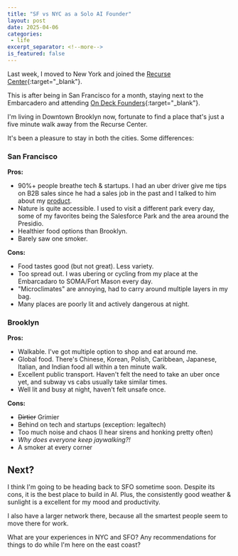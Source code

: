 ```yaml
---
title: "SF vs NYC as a Solo AI Founder"
layout: post
date: 2025-04-06
categories:
 - life
excerpt_separator: <!--more-->
is_featured: false
---
```


Last week, I moved to New York and joined the [Recurse Center](https://www.recurse.com/){:target="_blank"}. 

This is after being in San Francisco for a month, staying next to the Embarcadero and attending [On Deck Founders](https://www.joinodf.com/){:target="_blank"}.

I'm living in Downtown Brooklyn now, fortunate to find a place that's just a five minute walk away from the Recurse Center.

It's been a pleasure to stay in both the cities. Some differences:

<!--more-->

### San Francisco

**Pros:**

* 90%+ people breathe tech & startups. I had an uber driver give me tips on B2B sales since he had a sales job in the past and I talked to him about my [product](https://gigamind.dev).
* Nature is quite accessible. I used to visit a different park every day, some of my favorites being the Salesforce Park and the area around the Presidio.
* Healthier food options than Brooklyn.
* Barely saw one smoker.

**Cons:**

* Food tastes good (but not great). Less variety.
* Too spread out. I was ubering or cycling from my place at the Embarcadaro to SOMA/Fort Mason every day.
* "Microclimates" are annoying, had to carry around multiple layers in my bag.
* Many places are poorly lit and actively dangerous at night.


### Brooklyn

**Pros:**

* Walkable. I've got multiple option to shop and eat around me.
* Global food. There's Chinese, Korean, Polish, Caribbean, Japanese, Italian, and Indian food all within a ten minute walk.
* Excellent public transport. Haven't felt the need to take an uber once yet, and subway vs cabs usually take similar times.
* Well lit and busy at night, haven't felt unsafe once.

**Cons:**

* <span style="text-decoration: line-through">Dirtier</span> Grimier
* Behind on tech and startups (exception: legaltech)
* Too much noise and chaos (I hear sirens and honking pretty often)
* *Why does everyone keep jaywalking?!*
* A smoker at every corner

## Next?

I think I'm going to be heading back to SFO sometime soon. Despite its cons, it is the best place to build in AI. Plus, the consistently good weather & sunlight is a excellent for my mood and productivity. 

I also have a larger network there, because all the smartest people seem to move there for work.

What are your experiences in NYC and SFO? Any recommendations for things to do while I'm here on the east coast?

